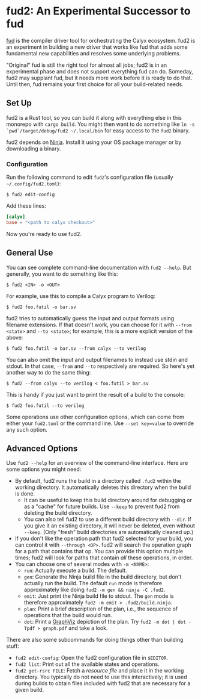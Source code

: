 # fud2: An Experimental Successor to fud

[fud][] is the compiler driver tool for orchestrating the Calyx ecosystem.
fud2 is an experiment in building a new driver that works like fud that adds some fundamental new capabilities and resolves some underlying problems.

"Original" fud is still the right tool for almost all jobs; fud2 is in an experimental phase and does not support everything fud can do.
Someday, fud2 may supplant fud, but it needs more work before it is ready to do that.
Until then, fud remains your first choice for all your build-related needs.

[fud]: ./fud/index.md

## Set Up

fud2 is a Rust tool, so you can build it along with everything else in this monorepo with `cargo build`.
You might then want to do something like ``ln -s `pwd`/target/debug/fud2 ~/.local/bin`` for easy access to the `fud2` binary.

fud2 depends on [Ninja][].
Install it using your OS package manager or by downloading a binary.

### Configuration

Run the following command to edit `fud2`'s configuration file (usually `~/.config/fud2.toml`):

    $ fud2 edit-config

Add these lines:

```toml
[calyx]
base = "<path to calyx checkout>"
```

Now you're ready to use fud2.

[ninja]: https://ninja-build.org

## General Use

You can see complete command-line documentation with `fud2 --help`.
But generally, you want to do something like this:

    $ fud2 <IN> -o <OUT>

For example, use this to compile a Calyx program to Verilog:

    $ fud2 foo.futil -o bar.sv

fud2 tries to automatically guess the input and output formats using filename extensions.
If that doesn't work, you can choose for it with `--from <state>` and `--to <state>`;
for example, this is a more explicit version of the above:

    $ fud2 foo.futil -o bar.sv --from calyx --to verilog

You can also omit the input and output filenames to instead use stdin and stdout.
In that case, `--from` and `--to` respectively are required.
So here's yet another way to do the same thing:

    $ fud2 --from calyx --to verilog < foo.futil > bar.sv

This is handy if you just want to print the result of a build to the console:

    $ fud2 foo.futil --to verilog

Some operations use other configuration options, which can come from either your `fud2.toml` or the command line.
Use `--set key=value` to override any such option.

## Advanced Options

Use `fud2 --help` for an overview of the command-line interface.
Here are some options you might need:

* By default, fud2 runs the build in a directory called `.fud2` within the working directory. It automatically deletes this directory when the build is done.
    * It can be useful to keep this build directory around for debugging or as a "cache" for future builds. Use `--keep` to prevent fud2 from deleting the build directory.
    * You can also tell fud2 to use a different build directory with `--dir`. If you give it an existing directory, it will never be deleted, even without `--keep`. (Only "fresh" build directories are automatically cleaned up.)
* If you don't like the operation path that fud2 selected for your build, you can control it with `--through <OP>`. fud2 will search the operation graph for a path that contains that op. You can provide this option multiple times; fud2 will look for paths that contain *all* these operations, in order.
* You can choose one of several modes with `-m <NAME>`:
    * `run`: Actually execute a build. The default.
    * `gen`: Generate the Ninja build file in the build directory, but don't actually run the build. The default `run` mode is therefore approximately like doing `fud2 -m gen && ninja -C .fud2`.
    * `emit`: Just print the Ninja build file to stdout. The `gen` mode is therefore approximately `fud2 -m emit > .fud2/build.ninja`.
    * `plan`: Print a brief description of the plan, i.e., the sequence of operations that the build would run.
    * `dot`: Print a [GraphViz][] depiction of the plan. Try `fud2 -m dot | dot -Tpdf > graph.pdf` and take a look.

There are also some subcommands for doing things other than building stuff:

* `fud2 edit-config`: Open the fud2 configuration file in `$EDITOR`.
* `fud2 list`: Print out all the available states and operations.
* `fud2 get-rsrc FILE`: Fetch a *resource file* and place it in the working directory. You typically do not need to use this interactively; it is used during builds to obtain files included with fud2 that are necessary for a given build.

[graphviz]: https://graphviz.org
